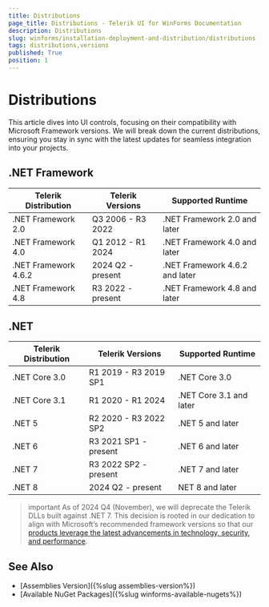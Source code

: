 ```yaml
---
title: Distributions
page_title: Distributions - Telerik UI for WinForms Documentation
description: Distributions
slug: winforms/installation-deployment-and-distribution/distributions
tags: distributions,versions
published: True
position: 1
---
```


# Distributions

This article dives into UI controls, focusing on their compatibility with Microsoft Framework versions. We will break down the current distributions, ensuring you stay in sync with the latest updates for seamless integration into your projects.

## .NET Framework

|Telerik Distribution|Telerik Versions|Supported Runtime|
|----|----|----|
|.NET Framework 2.0 | Q3 2006 - R3 2022|.NET Framework 2.0 and later|
|.NET Framework 4.0 | Q1 2012 - R1 2024|.NET Framework 4.0 and later|
|.NET Framework 4.6.2 | 2024 Q2 - present|.NET Framework 4.6.2 and later|
|.NET Framework 4.8 | R3 2022 - present|.NET Framework 4.8 and later|


## .NET

|Telerik Distribution|Telerik Versions|Supported Runtime|
|----|----|----|
|.NET Core 3.0| R1 2019 - R3 2019 SP1|.NET Core 3.0|
|.NET Core 3.1| R1 2020 - R1 2024|.NET Core 3.1 and later|
|.NET 5| R2 2020 - R3 2022 SP2|.NET 5 and later|
|.NET 6| R3 2021 SP1 - present|.NET 6 and later	|
|.NET 7| R3 2022 SP2 - present|.NET 7 and later|
|.NET 8| 2024 Q2 - present|NET 8 and later|

>important As of 2024 Q4 (November), we will deprecate the Telerik DLLs built against .NET 7. This decision is rooted in our dedication to align with Microsoft’s recommended framework versions so that our [products leverage the latest advancements in technology, security, and performance](https://www.telerik.com/blogs/embracing-future-product-update-enhanced-performance-and-security). 

## See Also

* [Assemblies Version]({%slug assemblies-version%})
* [Available NuGet Packages]({%slug winforms-available-nugets%})
